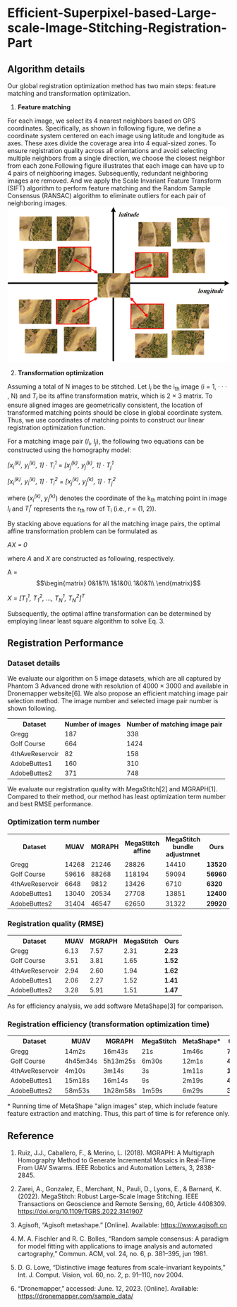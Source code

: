 # Efficient-Superpixel-based-Large-scale-Image-Stitching-Registration-Part
## Algorithm details
Our global registration optimization method has two main steps: feature matching and transformation optimization.

1) **Feature matching**


For each image, we select its 4 nearest neighbors based on GPS coordinates. Specifically, as shown in following figure, we define a coordinate system centered on each image using latitude and longitude as axes. These axes divide the coverage area into 4 equal-sized zones. To ensure registration quality across all orientations and avoid selecting multiple neighbors from a single direction, we choose the closest neighbor from each zone.Following figure illustrates that each image can have up to 4 pairs of neighboring images. Subsequently, redundant neighboring images are removed. And we apply the Scale Invariant Feature Transform (SIFT) algorithm to perform feature matching and the Random Sample Consensus (RANSAC) algorithm to eliminate outliers for each pair of neighboring images.
![image](4NN_select.png)

2) **Transformation optimization**

Assuming a total of N images to be stitched. Let *I<sub>i</sub>* be the i<sub>th</sub> image (i = 1, · · · , N) and *T<sub>i</sub>* be its affine transformation matrix, which is 2 × 3 matrix. To ensure aligned images are geometrically consistent, the location of transformed matching points should be close in global coordinate system. Thus, we use coordinates of matching points to construct our linear registration optimization function.

For a matching image pair (*I<sub>i</sub>*, *I<sub>j</sub>*), the following two equations can be constructed using the homography model:

*[x<sub>i</sub><sup>(k)</sup>, y<sub>i</sub><sup>(k)</sup>, 1]* $\cdot$ *T<sub>i</sub><sup>1</sup>* = *[x<sub>j</sub><sup>(k)</sup>, y<sub>j</sub><sup>(k)</sup>, 1]* $\cdot$ *T<sub>j</sub><sup>1</sup>*

*[x<sub>i</sub><sup>(k)</sup>, y<sub>i</sub><sup>(k)</sup>, 1]* $\cdot$ *T<sub>i</sub><sup>2</sup>* = *[x<sub>j</sub><sup>(k)</sup>, y<sub>j</sub><sup>(k)</sup>, 1]* $\cdot$ *T<sub>j</sub><sup>2</sup>*

where (*x<sub>i</sub><sup>(k)</sup>*, *y<sub>i</sub><sup>(k)</sup>*) denotes the coordinate of the k<sub>th</sub> matching point in image *I<sub>i</sub>* and *T<sub>i</sub><sup>r</sup>* represents the r<sub>th</sub> row of T<sub>i</sub> (i.e., r = (1, 2)).

By stacking above equations for all the matching image pairs, the optimal affine transformation problem can be formulated as

*AX = 0*

where *A* and *X* are constructed as following, respectively.

A = $$\begin{matrix}
0&1&1\\
1&1&0\\
1&0&1\\
\end{matrix}$$

*X = [T<sub>1</sub><sup>1</sup>, T<sub>1</sub><sup>2</sup>, ..., T<sub>N</sub><sup>1</sup>, T<sub>N</sub><sup>2</sup>]<sup>T</sup>*

Subsequently, the optimal affine transformation can be determined by employing linear least square algorithm to solve Eq. 3.

## Registration Performance
### Dataset details
We evaluate our algorithm on 5 image datasets, which are all captured by Phantom 3 Advanced drone with resolution of 4000 × 3000 and available in Dronemapper website[6]. We also propose an efficient matching image pair selection method. The image number and selected image pair number is shown following.

<table style="width:100%">
  <tr>
    <th>Dataset</th>
    <th>Number of images</th>
    <th>Number of matching image pair</th>
  </tr>
   </tr>
  <tr>
    <td>Gregg</td>
    <td>187</td>
    <td>338</td>
  </tr>
  <tr>
    <td>Golf Course</td>
    <td>664</td>
    <td>1424</td>
  </tr>
  <tr>
    <td>4thAveReservoir</td>
    <td>82</td>
    <td>158</td>
  </tr>
  <tr>
    <td>AdobeButtes1</td>
    <td>160</td>
    <td>310</td>
  </tr>
  <tr>
    <td>AdobeButtes2</td>
    <td>371</td>
    <td>748</td>
  </tr>
</table>

We evaluate our registration quality with MegaStitch[2] and MGRAPH[1]. Compared to their method, our method has least optimization term number and best RMSE performance.

### Optimization term number
<table style="width:100%">
  <tr>
    <th>Dataset</th>
    <th>MUAV</th>
    <th>MGRAPH</th>
    <th>MegaStitch affine</th>
    <th>MegaStitch bundle adjustmnet</th>
    <th>Ours</th>
  </tr>
   </tr>
  <tr>
    <td>Gregg</td>
    <td>14268</td>
    <td>21246</td>
    <td>28826</td>
    <td>14410</td>
    <td><b>13520</b></td>
  </tr>
  <tr>
    <td>Golf Course</td>
    <td>59616</td>
    <td>88268</td>
    <td>118194</td>
    <td>59094</td>
    <td><b>56960</b></td>
  </tr>
  <tr>
    <td>4thAveReservoir</td>
    <td>6648</td>
    <td>9812</td>
    <td>13426</td>
    <td>6710</td>
    <td><b>6320</b></td>
  </tr>
  <tr>
    <td>AdobeButtes1</td>
    <td>13040</td>
    <td>20534</td>
    <td>27708</td>
    <td>13851</td>
    <td><b>12400</b></td>
  </tr>
  <tr>
    <td>AdobeButtes2</td>
    <td>31404</td>
    <td>46547</td>
    <td>62650</td>
    <td>31322</td>
    <td><b>29920</b></td>
  </tr>
</table>

### Registration quality (RMSE) 
<table style="width:100%">
  <tr>
    <th>Dataset</th>
    <th>MUAV</th>
    <th>MGRAPH</th>
    <th>MegaStitch</th>
    <th>Ours</th>
  </tr>
   </tr>
  <tr>
    <td>Gregg</td>
    <td>6.13</td>
    <td>7.57</td>
    <td>2.31</td>
    <td><b>2.23</b></td>
  </tr>
  <tr>
    <td>Golf Course</td>
    <td>3.51</td>
    <td>3.81</td>
    <td>1.65</td>
    <td><b>1.52</b></td>
  </tr>
  <tr>
    <td>4thAveReservoir</td>
    <td>2.94</td>
    <td>2.60</td>
    <td>1.94</td>
    <td><b>1.62</b></td>
  </tr>
  <tr>
    <td>AdobeButtes1</td>
    <td>2.06</td>
    <td>2.27</td>
    <td>1.52</td>
    <td><b>1.41</b></td>
  </tr>
  <tr>
    <td>AdobeButtes2</td>
    <td>3.28</td>
    <td>5.91</td>
    <td>1.51</td>
    <td><b>1.47</b></td>
  </tr>
</table>

As for efficiency analysis, we add software MetaShape[3] for comparison.

### Registration efficiency (transformation optimization time) 
<table style="width:100%">
  <tr>
    <th>Dataset</th>
    <th>MUAV</th>
    <th>MGRAPH</th>
    <th>MegaStitch</th>
    <th>MetaShape*</th>
    <th>Ours</th>
  </tr>
   </tr>
  <tr>
    <td>Gregg</td>
    <td>14m2s</td>
    <td>16m43s</td>
    <td>21s</td>
    <td>1m46s</td>
    <td><b>7s</b></td>
  </tr>
  <tr>
    <td>Golf Course</td>
    <td>4h45m34s</td>
    <td>5h13m25s</td>
    <td>6m30s</td>
    <td>12m1s</td>
    <td><b>4m4s</b></td>
  </tr>
  <tr>
    <td>4thAveReservoir</td>
    <td>4m10s</td>
    <td>3m14s</td>
    <td>3s</td>
    <td>1m11s</td>
    <td><b>1s</b></td>
  </tr>
  <tr>
    <td>AdobeButtes1</td>
    <td>15m18s</td>
    <td>16m14s</td>
    <td>9s</td>
    <td>2m19s</td>
    <td><b>4s</b></td>
  </tr>
  <tr>
    <td>AdobeButtes2</td>
    <td>58m53s</td>
    <td>1h28m58s</td>
    <td>1m59s</td>
    <td>6m29s</td>
    <td><b>31s</b></td>
  </tr>
</table>
* Running time of MetaShape "align images" step, which include feature feature extraction and matching. Thus, this part of time is for reference only.


## Reference

1. Ruiz, J.J., Caballero, F., & Merino, L. (2018). MGRAPH: A Multigraph Homography Method to Generate Incremental Mosaics in Real-Time From UAV Swarms. IEEE Robotics and Automation Letters, 3, 2838-2845.

2. Zarei, A., Gonzalez, E., Merchant, N., Pauli, D., Lyons, E., & Barnard, K. (2022). MegaStitch: Robust Large-Scale Image Stitching. IEEE Transactions on Geoscience and Remote Sensing, 60, Article 4408309. https://doi.org/10.1109/TGRS.2022.3141907

3. Agisoft, “Agisoft metashape.” [Online]. Available: https://www.agisoft.cn

4. M. A. Fischler and R. C. Bolles, “Random sample consensus: A paradigm for model fitting with applications to image analysis and automated cartography,” Commun. ACM, vol. 24, no. 6, p. 381–395, jun 1981.

5. D. G. Lowe, “Distinctive image features from scale-invariant keypoints,” Int. J. Comput. Vision, vol. 60, no. 2, p. 91–110, nov 2004.

6. “Dronemapper,” accessed: June. 12, 2023. [Online]. Available: https://dronemapper.com/sample_data/

